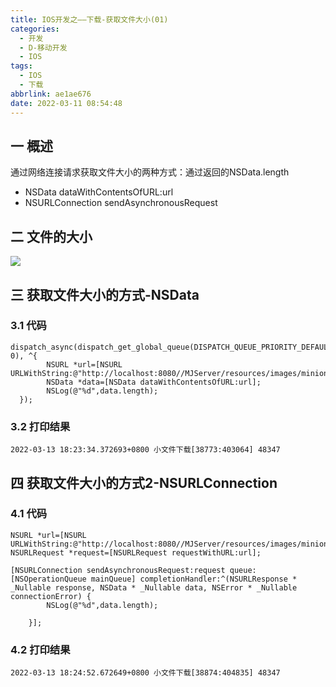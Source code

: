 ```yaml
---
title: IOS开发之——下载-获取文件大小(01)
categories:
  - 开发
  - D-移动开发
  - IOS
tags:
  - IOS
  - 下载
abbrlink: ae1ae676
date: 2022-03-11 08:54:48
---
```

## 一 概述

通过网络连接请求获取文件大小的两种方式：通过返回的NSData.length

* NSData dataWithContentsOfURL:url
* NSURLConnection sendAsynchronousRequest

<!--more-->

## 二 文件的大小

![][1]
## 三 获取文件大小的方式-NSData 

### 3.1 代码

```
dispatch_async(dispatch_get_global_queue(DISPATCH_QUEUE_PRIORITY_DEFAULT, 0), ^{
        NSURL *url=[NSURL URLWithString:@"http://localhost:8080//MJServer/resources/images/minion_01.png"];
        NSData *data=[NSData dataWithContentsOfURL:url];
        NSLog(@"%d",data.length);
  });
```

### 3.2 打印结果

```
2022-03-13 18:23:34.372693+0800 小文件下载[38773:403064] 48347
```

## 四 获取文件大小的方式2-NSURLConnection 

### 4.1 代码

```
NSURL *url=[NSURL URLWithString:@"http://localhost:8080//MJServer/resources/images/minion_01.png"];
NSURLRequest *request=[NSURLRequest requestWithURL:url];
    
[NSURLConnection sendAsynchronousRequest:request queue:[NSOperationQueue mainQueue] completionHandler:^(NSURLResponse * _Nullable response, NSData * _Nullable data, NSError * _Nullable connectionError) {
        NSLog(@"%d",data.length);
        
    }];
```

### 4.2 打印结果

```
2022-03-13 18:24:52.672649+0800 小文件下载[38874:404835] 48347
```



[1]:https://jsd.onmicrosoft.cn/gh/PGzxc/CDN/blog-ios/ios-download-01-file-size.png